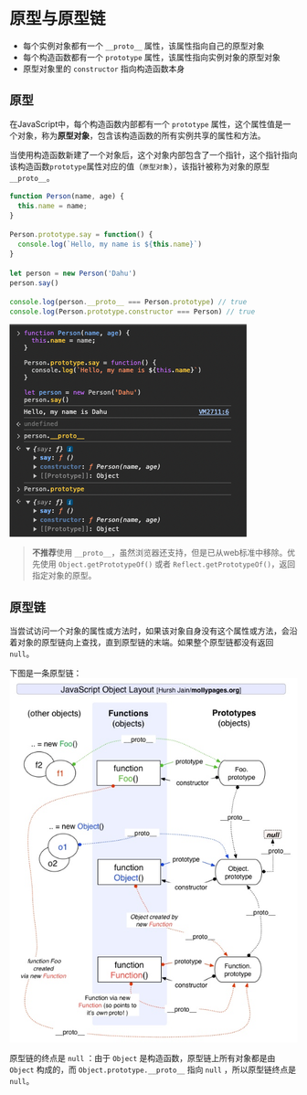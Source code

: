 # 原型与原型链
- 每个实例对象都有一个 `__proto__` 属性，该属性指向自己的原型对象
- 每个构造函数都有一个 `prototype` 属性，该属性指向实例对象的原型对象
- 原型对象里的 `constructor` 指向构造函数本身

## 原型
在JavaScript中，每个构造函数内部都有一个 `prototype` 属性，这个属性值是一个对象，称为**原型对象**，包含该构造函数的所有实例共享的属性和方法。  

当使用构造函数新建了一个对象后，这个对象内部包含了一个指针，这个指针指向该构造函数`prototype`属性对应的值（`原型对象`），该指针被称为对象的原型`__proto__`。
```javascript
function Person(name, age) {
  this.name = name;
}

Person.prototype.say = function() {
  console.log(`Hello, my name is ${this.name}`)
}

let person = new Person('Dahu')
person.say()

console.log(person.__proto__ === Person.prototype) // true
console.log(Person.prototype.constructor === Person) // true
```
<img src="../../public/原型.png" alt="person对象截图" />

> **不推荐**使用 `__proto__`，虽然浏览器还支持，但是已从web标准中移除。优先使用 `Object.getPrototypeOf()` 或者 `Reflect.getPrototypeOf()`，返回指定对象的原型。

## 原型链
当尝试访问一个对象的属性或方法时，如果该对象自身没有这个属性或方法，会沿着对象的原型链向上查找，直到原型链的末端。如果整个原型链都没有返回 `null`。

下图是一条原型链：
<img src="../../public/原型链.png" alt="原型链" /> 

原型链的终点是 `null` ：由于 `Object` 是构造函数，原型链上所有对象都是由 `Object` 构成的，而 `Object.prototype.__proto__` 指向 `null` ，所以原型链终点是 `null`。
